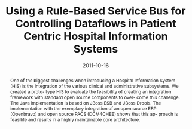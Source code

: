 ---
abstract: One of the biggest challenges when introducing a Hospital  Information System
  (HIS) is the integration of the various  clinical and administrative subsystems.
  We created a proto-  type HIS to evaluate the feasibility of creating an integration  framework
  with standard open source components to over-  come this challenge. The Java implementation
  is based on  JBoss ESB and JBoss Drools. The implementation with the  exemplary
  integration of an open source ERP (Openbravo)  and open source PACS (DCM4CHEE) shows
  that this ap-  proach is feasible and results in a highly maintainable core  architecture.
authors:
- Klaus Bayrhammer
- Thomas Grechenig
- Harald Köstinger
- Michael Fiedler
- Wolfgang Schramm
date: '2011-10-16'
featured: false
links:
- name: Publik
  url: https://publik.tuwien.ac.at/showentry.php?ID=205727&lang=2
publication_types:
- '1'
publishDate: '2011-10-16'
specifics: 'Vortrag: AMA IEEE Medical Technology Conference 2011, Boston, USA; 16.10.2011
  - 18.10.2011; in: "Proceedings of the AMA IEEE Medical Technology Conference 2011",
  IEEE, (2011), S. 1 - 2.'
title: Using a Rule-Based Service Bus for Controlling Dataflows in Patient Centric
  Hospital Information Systems
url_pdf: ''
---